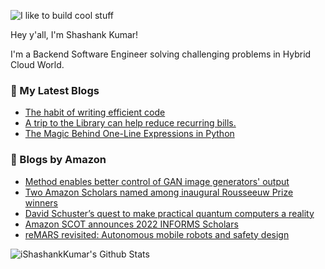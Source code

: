 ![I like to build cool stuff](https://res.cloudinary.com/dt8g3rhcy/image/upload/v1595929574/i_like_to_build_cool_shit._1_nzbwjh.png)

Hey y'all, I'm Shashank Kumar! 

I'm a Backend Software Engineer solving challenging problems in Hybrid Cloud World.

### 📕 My Latest Blogs
<!-- BLOG-POST-LIST:START -->
- [The habit of writing efficient code](https://medium.com/@ishashankkumar/the-habit-of-writing-efficient-code-153b05f04269?source=rss-d24dda280d5f------2)
- [A trip to the Library can help reduce recurring bills.](https://medium.com/swlh/a-trip-to-the-library-can-help-reduce-recurring-bills-23bca495cdf5?source=rss-d24dda280d5f------2)
- [The Magic Behind One-Line Expressions in Python](https://medium.com/swlh/the-magic-behind-one-line-expressions-in-python-816c10180c5c?source=rss-d24dda280d5f------2)
<!-- BLOG-POST-LIST:END -->

### 📕 Blogs by Amazon
<!-- AMAZON-BLOG-POST-LIST:START -->
- [Method enables better control of GAN image generators&#39; output](https://www.amazon.science/blog/method-enables-better-control-of-gan-image-generators-output)
- [Two Amazon Scholars named among inaugural Rousseeuw Prize winners](https://www.amazon.science/latest-news/two-amazon-scholars-named-among-inaugural-rousseeuw-prize-winners)
- [David Schuster’s quest to make practical quantum computers a reality](https://www.amazon.science/working-at-amazon/david-schusters-quest-to-make-practical-quantum-computers-a-reality)
- [Amazon SCOT announces 2022 INFORMS Scholars](https://www.amazon.science/latest-news/amazon-scot-announces-2022-informs-scholars)
- [reMARS revisited: Autonomous mobile robots and safety design](https://www.amazon.science/latest-news/remars-revisited-functional-safety-product-development-for-autonomous-mobile-robots)
<!-- AMAZON-BLOG-POST-LIST:END -->



<img align="center" alt="iShashankKumar's Github Stats" src="https://github-readme-stats.vercel.app/api?username=ishashankkumar&show_icons=true&hide_border=true" />
